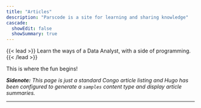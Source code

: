```yaml
---
title: "Articles"
description: "Parscode is a site for learning and sharing knowledge"
cascade:
  showEdit: false
  showSummary: true
---
```


{{< lead >}}
Learn the ways of a Data Analyst, with a side of programming.
{{< /lead >}}

This is where the fun begins! 

_**Sidenote:** This page is just a standard Congo article listing and Hugo has been configured to generate a `samples` content type and display article summaries._

---
